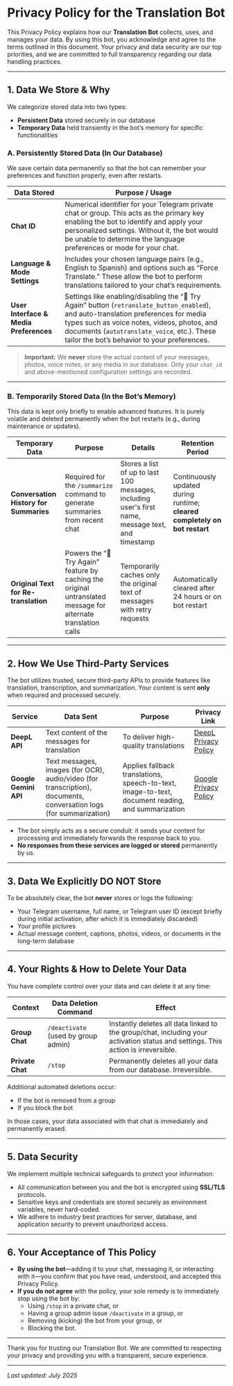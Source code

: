 # Privacy Policy for the Translation Bot

This Privacy Policy explains how our **Translation Bot** collects, uses, and manages your data. By using this bot, you acknowledge and agree to the terms outlined in this document. Your privacy and data security are our top priorities, and we are committed to full transparency regarding our data handling practices.

---

## 1. Data We Store & Why

We categorize stored data into two types:  
- **Persistent Data** stored securely in our database  
- **Temporary Data** held transiently in the bot’s memory for specific functionalities

### A. Persistently Stored Data (In Our Database)

We save certain data permanently so that the bot can remember your preferences and function properly, even after restarts.

| Data Stored               | Purpose / Usage                                                    |
| -------------------------| ----------------------------------------------------------------- |
| **Chat ID**               | Numerical identifier for your Telegram private chat or group. This acts as the primary key enabling the bot to identify and apply your personalized settings. Without it, the bot would be unable to determine the language preferences or mode for your chat. |
| **Language & Mode Settings** | Includes your chosen language pairs (e.g., English to Spanish) and options such as “Force Translate.” These allow the bot to perform translations tailored to your chat’s requirements. |
| **User Interface & Media Preferences** | Settings like enabling/disabling the “🔄 Try Again” button (`retranslate_button_enabled`), and auto-translation preferences for media types such as voice notes, videos, photos, and documents (`autotranslate_voice`, etc.). These tailor the bot’s behavior to your preferences. |

> **Important:** We **never** store the actual content of your messages, photos, voice notes, or any media in our database. Only your `chat_id` and above-mentioned configuration settings are recorded.

---

### B. Temporarily Stored Data (In the Bot’s Memory)

This data is kept only briefly to enable advanced features. It is purely volatile and deleted permanently when the bot restarts (e.g., during maintenance or updates).

| Temporary Data                       | Purpose                                                             | Details                                          | Retention Period                                  |
|------------------------------------|--------------------------------------------------------------------|-------------------------------------------------|--------------------------------------------------|
| **Conversation History for Summaries** | Required for the `/summarize` command to generate summaries from recent chat | Stores a list of up to last 100 messages, including user's first name, message text, and timestamp | Continuously updated during runtime; **cleared completely on bot restart** |
| **Original Text for Re-translation** | Powers the “🔄 Try Again” feature by caching the original untranslated message for alternate translation calls | Temporarily caches only the original text of messages with retry requests | Automatically cleared after 24 hours or on bot restart |

---

## 2. How We Use Third-Party Services

The bot utilizes trusted, secure third-party APIs to provide features like translation, transcription, and summarization. Your content is sent **only** when required and processed securely.

| Service         | Data Sent                              | Purpose                                         | Privacy Link                                              |
|-----------------|--------------------------------------|------------------------------------------------|-----------------------------------------------------------|
| **DeepL API**   | Text content of the messages for translation | To deliver high-quality translations            | [DeepL Privacy Policy](https://www.deepl.com/privacy)     |
| **Google Gemini API** | Text messages, images (for OCR), audio/video (for transcription), documents, conversation logs (for summarization) | Applies fallback translations, speech-to-text, image-to-text, document reading, and summarization | [Google Privacy Policy](https://policies.google.com/privacy) |

- The bot simply acts as a secure conduit: it sends your content for processing and immediately forwards the response back to you.
- **No responses from these services are logged or stored** permanently by us.

---

## 3. Data We Explicitly DO NOT Store

To be absolutely clear, the bot **never** stores or logs the following:

- Your Telegram username, full name, or Telegram user ID (except briefly during initial activation, after which it is immediately discarded)
- Your profile pictures
- Actual message content, captions, photos, videos, or documents in the long-term database

---

## 4. Your Rights & How to Delete Your Data

You have complete control over your data and can delete it at any time:

| Context              | Data Deletion Command                      | Effect                                                            |
|----------------------|-------------------------------------------|------------------------------------------------------------------|
| **Group Chat**       | `/deactivate` (used by group admin)       | Instantly deletes all data linked to the group/chat, including your activation status and settings. This action is irreversible. |
| **Private Chat**     | `/stop`                                    | Permanently deletes all your data from our database. Irreversible.| 

Additional automated deletions occur:

- If the bot is removed from a group  
- If you block the bot

In those cases, your data associated with that chat is immediately and permanently erased.

---

## 5. Data Security

We implement multiple technical safeguards to protect your information:

- All communication between you and the bot is encrypted using **SSL/TLS** protocols.
- Sensitive keys and credentials are stored securely as environment variables, never hard-coded.
- We adhere to industry best practices for server, database, and application security to prevent unauthorized access.

---

## 6. Your Acceptance of This Policy

- **By using the bot**—adding it to your chat, messaging it, or interacting with it—you confirm that you have read, understood, and accepted this Privacy Policy.
- **If you do not agree** with the policy, your sole remedy is to immediately stop using the bot by:  
  - Using `/stop` in a private chat, or  
  - Having a group admin issue `/deactivate` in a group, or  
  - Removing (kicking) the bot from your group, or  
  - Blocking the bot.

---

Thank you for trusting our Translation Bot. We are committed to respecting your privacy and providing you with a transparent, secure experience.

---

*Last updated: July 2025*
